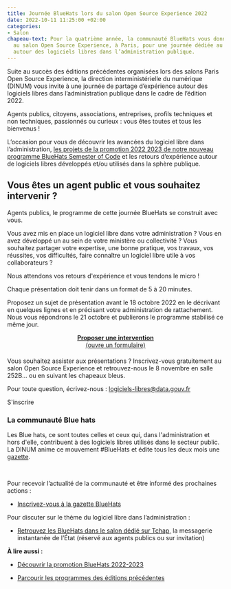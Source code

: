 ```yaml
---
title: Journée BlueHats lors du salon Open Source Experience 2022
date: 2022-10-11 11:25:00 +02:00
categories:
- Salon
chapeau-text: Pour la quatrième année, la communauté BlueHats vous donne rendez-vous
  au salon Open Source Experience, à Paris, pour une journée dédiée au partage d’expérience
  autour des logiciels libres dans l’administration publique.
---
```


Suite au succès des éditions précédentes organisées lors des salons Paris Open Source Experience, la direction interministérielle du numérique (DINUM) vous invite à une journée de partage d’expérience autour des logiciels libres dans l’administration publique dans le cadre de l’édition 2022.

Agents publics, citoyens, associations, entreprises, profils techniques et non techniques, passionnés ou curieux : vous êtes toutes et tous les bienvenus !

L’occasion pour vous de découvrir les avancées du logiciel libre dans l’administration, [les projets de la promotion 2022 2023 de notre nouveau programme BlueHats Semester of Code](https://communs.numerique.gouv.fr/bluehats/bsoc-promotion-2022/) et les retours d’expérience autour de logiciels libres développés et/ou utilisés dans la sphère publique.

## Vous êtes un agent public et vous souhaitez intervenir ?
Agents publics, le programme de cette journée BlueHats se construit avec vous.

Vous avez mis en place un logiciel libre dans votre administration ? Vous en avez développé un au sein de votre ministère ou collectivité ? Vous souhaitez partager votre expertise, une bonne pratique, vos travaux, vos réussites, vos difficultés, faire connaître un logiciel libre utile à vos collaborateurs ? 

Nous attendons vos retours d'expérience et vous tendons le micro !

Chaque présentation doit tenir dans un format de 5 à 20 minutes.

Proposez un sujet de présentation avant le 18 octobre 2022 en le décrivant en quelques lignes et en précisant votre administration de rattachement. Nous vous répondrons le 21 octobre et publierons le programme stabilisé ce même jour.

<div align="center"  style="margin-bottom: 20px"><a href="https://framaforms.org/appel-a-interventions-bluehats-a-osx-1664287204" class="button"><b>Proposer une intervention</b><br>(ouvre un formulaire)</a></div>

Vous souhaitez assister aux présentations ?
Inscrivez-vous gratuitement au salon Open Source Experience et retrouvez-nous le 8 novembre en salle 252B… ou en suivant les chapeaux bleus.

Pour toute question, écrivez-nous : logiciels-libres@data.gouv.fr 

S'inscrire

<div class="noir encadre"><h3>La communauté Blue hats</h3>
<p>Les Blue hats, ce sont toutes celles et ceux qui, dans l'administration et hors d'elle, contribuent à des logiciels libres utilisés dans le secteur public. La DINUM anime ce mouvement #BlueHats et édite tous les deux mois une <a href="https://infolettres.etalab.gouv.fr/subscribe/bluehats@mail.etalab.studio" alt="gazette - Lien externe">gazette</a>.</p>
<br><p>Pour recevoir l’actualité de la communauté et être informé des prochaines actions :
</p><ul><li><a href="https://infolettres.etalab.gouv.fr/subscribe/bluehats@mail.etalab.studio" alt="Inscrivez-vous à la gazette Bluehats ! - Lien externe">Inscrivez-vous à la gazette BlueHats</a></li></ul><p></p>
<p>Pour discuter sur le thème du logiciel libre dans l’administration :
</p><ul><li><a href="https://www.tchap.gouv.fr/#/room/%23BlueHats21LW8XE:agent.dinum.tchap.gouv.fr" alt="Retrouvez les BlueHats dans le salon dédié sur Tchap - Lien externe">Retrouvez les BlueHats dans le salon dédié sur Tchap,</a> la messagerie instantanée de l’État (réservé aux agents publics ou sur invitation)<p></p></li></ul></div>

**À lire aussi :**

* [Découvrir la promotion BlueHats 2022-2023](https://www.numerique.gouv.fr/agenda/journee-bluehats-dinum-paris-open-source-summit-2019/)

* [Parcourir les programmes des éditions précédentes](https://communs.numerique.gouv.fr/rencontres/)